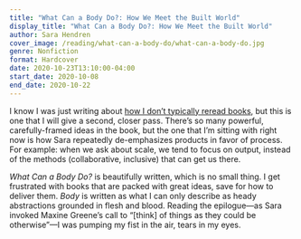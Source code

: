```yaml
---
title: "What Can a Body Do?: How We Meet the Built World"
display_title: "What Can a Body Do?: How We Meet the Built World"
author: Sara Hendren
cover_image: /reading/what-can-a-body-do/what-can-a-body-do.jpg
genre: Nonfiction
format: Hardcover
date: 2020-10-23T13:10:00-04:00
start_date: 2020-10-08
end_date: 2020-10-22
---
```


I know I was just writing about [how I don’t typically reread books](/posts/mandy-brown-the-case-for-rereading/), but this is one that I will give a second, closer pass. There’s so many powerful, carefully-framed ideas in the book, but the one that I’m sitting with right now is how Sara repeatedly de-emphasizes products in favor of process. For example: when we ask about scale, we tend to focus on output, instead of the methods (collaborative, inclusive) that can get us there.

*What Can a Body Do?* is beautifully written, which is no small thing. I get frustrated with books that are packed with great ideas, save for how to deliver them. *Body* is written as what I can only describe as heady abstractions grounded in flesh and blood. Reading the epilogue—as Sara invoked Maxine Greene’s call to “[think] of things as they could be otherwise”—I was pumping my fist in the air, tears in my eyes.